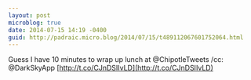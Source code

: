 ```yaml
---
layout: post
microblog: true
date: 2014-07-15 14:19 -0400
guid: http://padraic.micro.blog/2014/07/15/t489112067601752064.html
---
```

Guess I have 10 minutes to wrap up lunch at  @ChipotleTweets /cc: @DarkSkyApp [http://t.co/CJnDSIIvLD](http://t.co/CJnDSIIvLD)
